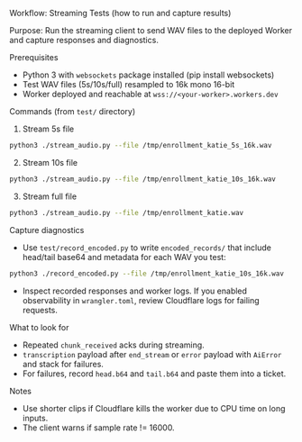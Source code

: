Workflow: Streaming Tests (how to run and capture results)

Purpose: Run the streaming client to send WAV files to the deployed Worker and capture responses and diagnostics.

Prerequisites
- Python 3 with `websockets` package installed (pip install websockets)
- Test WAV files (5s/10s/full) resampled to 16k mono 16-bit
- Worker deployed and reachable at `wss://<your-worker>.workers.dev`

Commands (from `test/` directory)

1. Stream 5s file

```bash
python3 ./stream_audio.py --file /tmp/enrollment_katie_5s_16k.wav
```

2. Stream 10s file

```bash
python3 ./stream_audio.py --file /tmp/enrollment_katie_10s_16k.wav
```

3. Stream full file

```bash
python3 ./stream_audio.py --file /tmp/enrollment_katie.wav
```

Capture diagnostics
- Use `test/record_encoded.py` to write `encoded_records/` that include head/tail base64 and metadata for each WAV you test:

```bash
python3 ./record_encoded.py --file /tmp/enrollment_katie_10s_16k.wav
```

- Inspect recorded responses and worker logs. If you enabled observability in `wrangler.toml`, review Cloudflare logs for failing requests.

What to look for
- Repeated `chunk_received` acks during streaming.
- `transcription` payload after `end_stream` or `error` payload with `AiError` and stack for failures.
- For failures, record `head.b64` and `tail.b64` and paste them into a ticket.

Notes
- Use shorter clips if Cloudflare kills the worker due to CPU time on long inputs.
- The client warns if sample rate != 16000.

